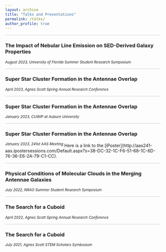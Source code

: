 ```yaml
---
layout: archive
title: "Talks and Presentations"
permalink: /talks/
author_profile: true
---
```

<hr style = 'background-color:#CCCAC9  ; border-width:0; color:#CCCAC9; height:1px; width:100%;' />
<h3> The Impact of Nebular Line Emission on SED-Derived Galaxy Properties </h3>
<sup> <i>August 2023, University of Florida Summer Student Research Symposium</i> </sup> 
<br> 

<hr style = 'background-color:#CCCAC9  ; border-width:0; color:#CCCAC9; height:1px; width:100%;' />
<h3> Super Star Cluster Formation in the Antennae Overlap </h3>
<sup> <i>April 2023, Agnes Scott Spring Annual Research Conference </i> </sup> 

<hr style = 'background-color:#CCCAC9  ; border-width:0; color:#CCCAC9; height:1px; width:100%;' />
<h3> Super Star Cluster Formation in the Antennae Overlap </h3>
<sup> <i>January 2023, CUWiP at Auburn University </i> </sup> 

<hr style = 'background-color:#CCCAC9  ; border-width:0; color:#CCCAC9; height:1px; width:100%;' />
<h3> Super Star Cluster Formation in the Antennae Overlap </h3>
<sup> <i>January 2023, 241st AAS Meeting </i> </sup>   
Here is a link to the [iPoster](http://aas241-aas.ipostersessions.com/Default.aspx?s=38-DC-32-1C-F6-51-68-1C-6D-76-36-E6-2A-79-C1-CC).
<br> 
<hr style = 'background-color:#CCCAC9  ; border-width:0; color:#CCCAC9; height:1px; width:100%;' />
<h3> Physical Conditions of Molecular Clouds in the Merging Antennae Galaxies </h3>
<sup> <i>July 2022, NRAO Summer Student Research Symposium</i> </sup> 
<br> 
<hr style = 'background-color:#CCCAC9  ; border-width:0; color:#CCCAC9; height:1px; width:100%;' />
<h3> The Search for a Cuboid </h3>
<sup> <i>April 2022, Agnes Scott Spring Annual Research Conference</i> </sup> 
<br>
<hr style = 'background-color:#CCCAC9  ; border-width:0; color:#CCCAC9; height:1px; width:100%;' />
<h3> The Search for a Cuboid </h3>
<sup> <i>July 2021, Agnes Scott STEM Scholars Symbosium</i> </sup> 

